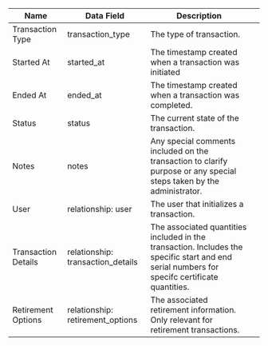 | Name                | Data Field                        | Description                                                                                                                                   |   |
|---------------------|-----------------------------------|-----------------------------------------------------------------------------------------------------------------------------------------------|---|
| Transaction Type    | transaction_type                  | The type of transaction.                                                                                                                      |   |
| Started At          | started_at                        | The timestamp created when a transaction was initiated                                                                                        |   |
| Ended At            | ended_at                          | The timestamp created when a transaction was completed.                                                                                       |   |
| Status              | status                            | The current state of the transaction.                                                                                                         |   |
| Notes               | notes                             | Any special comments included on the transaction to clarify purpose or any special steps taken by the administrator.                          |   |
| User                | relationship: user                | The user that initializes a transaction.                                                                                                      |   |
| Transaction Details | relationship: transaction_details | The associated quantities included in the transaction. Includes the specific start and end serial numbers for specifc certificate quantities. |   |
| Retirement Options  | relationship: retirement_options  | The associated retirement information. Only relevant for retirement transactions.                                                             |   |
